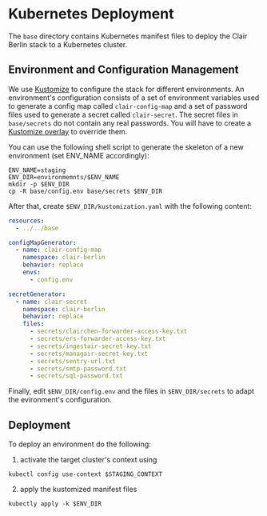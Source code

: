 # Kubernetes Deployment

The `base` directory contains Kubernetes manifest files to deploy the Clair Berlin stack to a Kubernetes cluster.

## Environment and Configuration Management

We use [Kustomize](https://kustomize.io/) to configure the stack for different environments. An environment's configuration consists of a set of environment variables used to generate a config map called `clair-config-map` and a set of password files used to generate a secret called `clair-secret`. The secret files in `base/secrets` do not contain any real passwords. You will have to create a [Kustomize overlay](https://kubernetes.io/docs/tasks/manage-kubernetes-objects/kustomization/#bases-and-overlays) to override them.

You can use the following shell script to generate the skeleton of a new environment (set ENV_NAME accordingly):

```shell
ENV_NAME=staging
ENV_DIR=environmemnts/$ENV_NAME
mkdir -p $ENV_DIR
cp -R base/config.env base/secrets $ENV_DIR
```

After that, create `$ENV_DIR/kustomization.yaml` with the following content:

```yaml
resources:
  - ../../base

configMapGenerator:
  - name: clair-config-map
    namespace: clair-berlin
    behavior: replace
    envs:
      - config.env

secretGenerator:
  - name: clair-secret
    namespace: clair-berlin
    behavior: replace
    files:
      - secrets/clairchen-forwarder-access-key.txt
      - secrets/ers-forwarder-access-key.txt
      - secrets/ingestair-secret-key.txt
      - secrets/managair-secret-key.txt
      - secrets/sentry-url.txt
      - secrets/smtp-password.txt
      - secrets/sql-password.txt
```

Finally, edit `$ENV_DIR/config.env` and the files in `$ENV_DIR/secrets` to adapt the evironment's configuration.
## Deployment

To deploy an environment do the following:

1) activate the target cluster's context using
```shell
kubectl config use-context $STAGING_CONTEXT
```
2) apply the kustomized manifest files
```shell
kubectly apply -k $ENV_DIR
```
